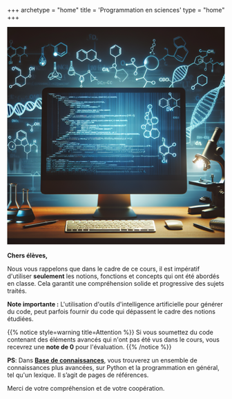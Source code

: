 +++
archetype = "home"
title = 'Programmation en sciences'
type = "home"
+++

![420-SN1-RE](./prog-sciences.jpg?width=20vw)

**Chers élèves,**

Nous vous rappelons que dans le cadre de ce cours, il est impératif d'utiliser **seulement** les notions, fonctions et concepts qui ont été abordés en classe. Cela garantit une compréhension solide et progressive des sujets traités.

**Note importante :** L'utilisation d'outils d'intelligence artificielle pour générer du code, peut parfois fournir du code qui dépassent le cadre des notions étudiées. 


{{% notice style=warning title=Attention %}}
Si vous soumettez du code contenant des éléments avancés qui n'ont pas été vus dans le cours, vous recevrez une **note de 0** pour l'évaluation.
{{% /notice %}}

**PS**: Dans [**Base de connaissances**](../Bases), vous trouverez un ensemble de connaissances plus avancées, sur Python et la programmation en général, tel qu'un lexique. Il s’agit de pages de références.


Merci de votre compréhension et de votre coopération.  
